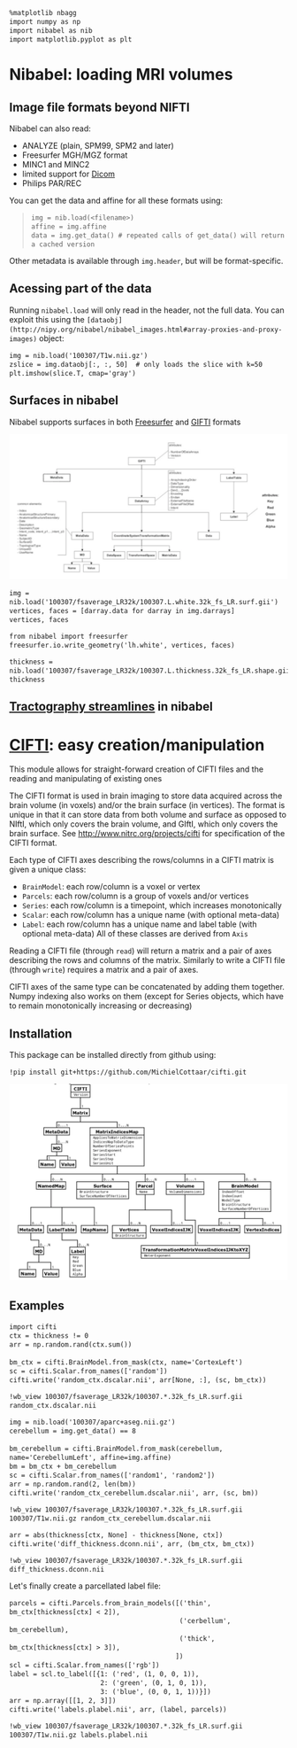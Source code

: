 ```
%matplotlib nbagg
import numpy as np
import nibabel as nib
import matplotlib.pyplot as plt
```
# Nibabel: loading MRI volumes
## Image file formats beyond NIFTI
Nibabel can also read:
- ANALYZE (plain, SPM99, SPM2 and later)
- Freesurfer MGH/MGZ format
- MINC1 and MINC2
- limited support for [Dicom](http://nipy.org/nibabel/dicom/dicom.html#dicom)
- Philips PAR/REC

You can get the data and affine for all these formats using:
> ```
> img = nib.load(<filename>)
> affine = img.affine
> data = img.get_data() # repeated calls of get_data() will return a cached version
> ```
Other metadata is available through `img.header`, but will be format-specific.

## Acessing part of the data
Running `nibabel.load` will only read in the header, not the full data.
You can exploit this using the `[dataobj](http://nipy.org/nibabel/nibabel_images.html#array-proxies-and-proxy-images)` object:
```
img = nib.load('100307/T1w.nii.gz')
zslice = img.dataobj[:, :, 50]  # only loads the slice with k=50
plt.imshow(slice.T, cmap='gray')
```

## Surfaces in nibabel
Nibabel supports surfaces in both [Freesurfer](http://nipy.org/nibabel/reference/nibabel.freesurfer.html#module-nibabel.freesurfer)
and [GIFTI](http://nipy.org/nibabel/reference/nibabel.gifti.html#module-nibabel.gifti) formats

![Gifti tree structure](gifti_tree.png)

```
img = nib.load('100307/fsaverage_LR32k/100307.L.white.32k_fs_LR.surf.gii')
vertices, faces = [darray.data for darray in img.darrays]
vertices, faces
```

```
from nibabel import freesurfer
freesurfer.io.write_geometry('lh.white', vertices, faces)
```

```
thickness = nib.load('100307/fsaverage_LR32k/100307.L.thickness.32k_fs_LR.shape.gii').darrays[0].data
thickness
```

## [Tractography streamlines](http://nipy.org/nibabel/reference/nibabel.streamlines.html#module-nibabel.streamlines) in nibabel
# [CIFTI](https://github.com/MichielCottaar/cifti): easy creation/manipulation
This module allows for straight-forward creation of CIFTI files and the reading and manipulating of existing ones

The CIFTI format is used in brain imaging to store data acquired across the brain volume (in voxels) and/or
the brain surface (in vertices). The format is unique in that it can store data from both volume and
surface as opposed to NIftI, which only covers the brain volume, and GIftI, which only covers the brain surface.
See http://www.nitrc.org/projects/cifti for specification of the CIFTI format.

Each type of CIFTI axes describing the rows/columns in a CIFTI matrix is given a unique class:
- `BrainModel`: each row/column is a voxel or vertex
- `Parcels`: each row/column is a group of voxels and/or vertices
- `Series`: each row/column is a timepoint, which increases monotonically
- `Scalar`: each row/column has a unique name (with optional meta-data)
- `Label`: each row/column has a unique name and label table (with optional meta-data)
All of these classes are derived from `Axis`

Reading a CIFTI file (through `read`) will return a matrix and a pair of axes describing the rows and columns of the matrix.
Similarly to write a CIFTI file (through `write`) requires a matrix and a pair of axes.

CIFTI axes of the same type can be concatenated by adding them together.
Numpy indexing also works on them (except for Series objects, which have to remain monotonically increasing or decreasing)

## Installation

This package can be installed directly from github using:
```
!pip install git+https://github.com/MichielCottaar/cifti.git
```
![Cifti tree structure](cifti_tree.png)

## Examples
```
import cifti
ctx = thickness != 0
arr = np.random.rand(ctx.sum())

bm_ctx = cifti.BrainModel.from_mask(ctx, name='CortexLeft')
sc = cifti.Scalar.from_names(['random'])
cifti.write('random_ctx.dscalar.nii', arr[None, :], (sc, bm_ctx))
```

```
!wb_view 100307/fsaverage_LR32k/100307.*.32k_fs_LR.surf.gii random_ctx.dscalar.nii
```

```
img = nib.load('100307/aparc+aseg.nii.gz')
cerebellum = img.get_data() == 8

bm_cerebellum = cifti.BrainModel.from_mask(cerebellum, name='CerebellumLeft', affine=img.affine)
bm = bm_ctx + bm_cerebellum
sc = cifti.Scalar.from_names(['random1', 'random2'])
arr = np.random.rand(2, len(bm))
cifti.write('random_ctx_cerebellum.dscalar.nii', arr, (sc, bm))
```

```
!wb_view 100307/fsaverage_LR32k/100307.*.32k_fs_LR.surf.gii 100307/T1w.nii.gz random_ctx_cerebellum.dscalar.nii
```

```
arr = abs(thickness[ctx, None] - thickness[None, ctx])
cifti.write('diff_thickness.dconn.nii', arr, (bm_ctx, bm_ctx))
```

```
!wb_view 100307/fsaverage_LR32k/100307.*.32k_fs_LR.surf.gii diff_thickness.dconn.nii
```

Let's finally create a parcellated label file:
```
parcels = cifti.Parcels.from_brain_models([('thin', bm_ctx[thickness[ctx] < 2]),
                                           ('cerbellum', bm_cerebellum),
                                           ('thick', bm_ctx[thickness[ctx] > 3]),
                                          ])
scl = cifti.Scalar.from_names(['rgb'])
label = scl.to_label([{1: ('red', (1, 0, 0, 1)),
                       2: ('green', (0, 1, 0, 1)),
                       3: ('blue', (0, 0, 1, 1))}])
arr = np.array([[1, 2, 3]])
cifti.write('labels.plabel.nii', arr, (label, parcels))
```

```
!wb_view 100307/fsaverage_LR32k/100307.*.32k_fs_LR.surf.gii 100307/T1w.nii.gz labels.plabel.nii
```

